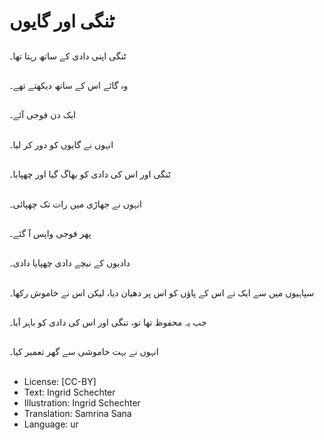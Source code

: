 # ٹنگی اور گایوں

##
ٹنگی اپنی دادی کے ساتھ رہتا تھا۔

##
وہ گائے اس کے ساتھ دیکھتے تھے۔

##
ایک دن فوجی آئے۔

##
انہوں نے گایوں کو دور کر لیا۔

##
ٹنگی اور اس کی دادی کو بھاگ گیا اور چھپایا۔

##
انہوں نے جھاڑی میں رات تک چھپائی۔

##
پھر فوجی واپس آ گئے۔

##
دادیوں کے نیچے دادی چھپایا دادی۔

##
سپاہیوں میں سے ایک نے اس کے پاؤں کو اس پر دھیان دیا، لیکن اس نے خاموش رکھا۔

##
جب یہ محفوظ تھا تو، تنگی اور اس کی دادی کو باہر آیا۔

##
انہوں نے بہت خاموشی سے گھر تعمیر کیا۔

##
* License: [CC-BY]
* Text: Ingrid Schechter
* Illustration: Ingrid Schechter
* Translation: Samrina Sana
* Language: ur

